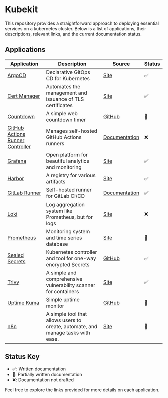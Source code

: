 # Kubekit

This repository provides a straightforward approach to deploying essential services on a kubernetes cluster. Below is a list of applications, their descriptions, relevant links, and the current documentation status.

## Applications

| Application                                          | Description                                                                      | Source                                                                                                                                                                   | Status |
| ---------------------------------------------------- | -------------------------------------------------------------------------------- | ------------------------------------------------------------------------------------------------------------------------------------------------------------------------ | ------ |
| [ArgoCD](./argocd)                                   | Declarative GitOps CD for Kubernetes                                             | [Site](https://argoproj.github.io/cd/)                                                                                                                                   | ✅     |
| [Cert Manager](./cert-manager)                       | Automates the management and issuance of TLS certificates                        | [Site](https://cert-manager.io/)                                                                                                                                         | ✅     |
| [Countdown](./countdown)                             | A simple web countdown timer                                                     | [GitHub](https://github.com/Yooooomi/easy-countdown)                                                                                                                     | 🔄     |
| [GitHub Actions Runner Controller](./github/runners) | Manages self-hosted GitHub Actions runners                                       | [Documentation](https://docs.github.com/en/actions/hosting-your-own-runners/managing-self-hosted-runners-with-actions-runner-controller/about-actions-runner-controller) | ❌     |
| [Grafana](./observability/grafana)                   | Open platform for beautiful analytics and monitoring                             | [Site](https://grafana.com/)                                                                                                                                             | ✅     |
| [Harbor](./registry)                                 | A registry for various artifacts                                                 | [Site](https://goharbor.io/)                                                                                                                                             | ✅     |
| [GitLab Runner](./gitlab/runner)                     | Self-hosted runner for GitLab CI/CD                                              | [Documentation](https://docs.gitlab.com/runner/install/kubernetes.html#upgrading-gitlab-runner-using-the-helm-chart)                                                     | ✅     |
| [Loki](./observability/loki)                         | Log aggregation system like Prometheus, but for logs                             | [Site](https://grafana.com/oss/loki/)                                                                                                                                    | ❌     |
| [Prometheus](./observability/prometheus)             | Monitoring system and time series database                                       | [Site](https://prometheus.io/)                                                                                                                                           | 🔄     |
| [Sealed Secrets](./sealed-secrets)                   | Kubernetes controller and tool for one-way encrypted Secrets                     | [GitHub](https://github.com/bitnami-labs/sealed-secrets)                                                                                                                 | ✅     |
| [Trivy](./trivy)                                     | A simple and comprehensive vulnerability scanner for containers                  | [Site](https://trivy.dev/)                                                                                                                                               | ✅     |
| [Uptime Kuma](./uptime)                              | Simple uptime monitor                                                            | [GitHub](https://github.com/louislam/uptime-kuma)                                                                                                                        | 🔄     |
| [n8n](./uptime)                                      | A simple tool that allows users to create, automate, and manage tasks with ease. | [Site](https://n8n.io/)                                                                                                                                                  | 🔄     |

## Status Key

- ✅: Written documentation
- 🔄: Partially written documentation
- ❌: Documentation not drafted

Feel free to explore the links provided for more details on each application.
